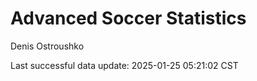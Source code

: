 # Advanced Soccer Statistics
Denis Ostroushko

<!-- gfm -->

Last successful data update: 2025-01-25 05:21:02 CST
